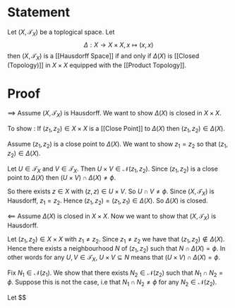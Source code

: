 # Statement

Let $(X, \mathcal{T}_{X})$ be a toplogical space. Let
$$
\Delta : X \to X \times X, x \mapsto (x,x)
$$
then $(X, \mathcal{T}_{X})$ is a [[Hausdorff Space]] if and only if $\Delta(X)$ is [[Closed (Topology)]] in $X \times X$ equipped with the [[Product Topology]].

# Proof

$\implies$ Assume $(X ,\mathcal{T}_{X})$ is Hausdorff. We want to show $\Delta(X)$ is closed in $X \times X$.

To show : If $(z_{1}, z_{2}) \in X \times X$ is a [[Close Point]] to $\Delta(X)$ then $(z_{1}, z_{2}) \in \Delta(X)$.

Assume $(z_{1}, z_{2})$ is a close point to $\Delta(X)$. We want to show $z_{1}=z_{2}$ so that $(z_{1}, z_{2}) \in \Delta(X)$.

Let $U \in \mathcal{T}_{X}$ and $V \in \mathcal{T}_{X}$. Then $U \times V \in \mathcal{N}(z_{1}, z_{2})$. Since $(z_{1}, z_{2})$ is a close point to $\Delta(X)$ then $(U \times V) \cap \Delta(X) \neq \phi$.

So there exists $z \in X$ with $(z,z) \in U \times V$. So $U \cap V \neq \phi$. Since $(X, \mathcal{T}_{X})$ is Hausdorff, $z_{1}=z_{2}$. Hence $(z_{1},z_{2}) = (z_{1},z_{1}) \in \Delta(X)$. So $\Delta(X)$ is closed.

$\impliedby$ Assume $\Delta(X)$ is closed in $X \times X$. Now we want to show that $(X, \mathcal{T}_{X})$ is Hausdorff. 

Let $(z_{1}, z_{2}) \in X \times X$ with $z_{1}\neq z_{2}$. Since $z_{1} \neq z_{2}$ we have that $(z_{1}, z_{2}) \notin \Delta(X)$. Hence there exists a neighbourhood $N$ of $(z_{1}, z_{2})$ such that $N \cap \Delta(X) = \phi$. In other words for any $U, V \in \mathcal{T}_{X}$, $U \times V \subseteq N$ means that $(U \times V) \cap \Delta(X) = \phi$.

Fix $N_{1} \in \mathcal{N}(z_{1})$. We show that there exists $N_{2} \in \mathcal{N}(z_{2})$ such that $N_{1} \cap N_{2} = \phi$. Suppose this is not the case, i.e that $N_{1} \cap N_{2} \neq \phi$ for any $N_{2} \in \mathcal{N}(z_{2})$. 

Let $$